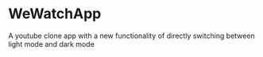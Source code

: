 # WeWatchApp
 A youtube clone app with a new functionality of directly switching between light mode and dark mode
